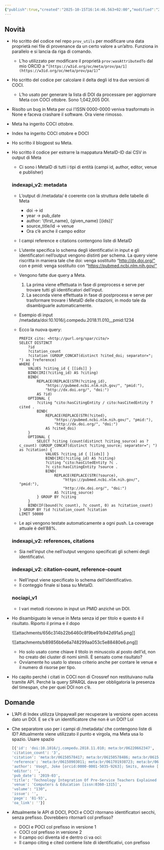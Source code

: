 ```yaml
---
{"publish":true,"created":"2025-10-15T16:14:46.563+02:00","modified":"2022-12-13T12:00:00.000+01:00","cssclasses":""}
---
```



## Novità

- Ho scritto del codice nel repo `prov_utils` per modificare una data proprietà nei file di provenance da un certo valore a un’altro. Funziona in parallelo e si lancia da riga di comando.
    - L’ho utilizzato per modificare il proprietà `prov:wasAttributedTo` dal mio ORCID a `“[https://w3id.org/oc/meta/prov/pa/1](https://w3id.org/oc/meta/prov/pa/1)”`
- Ho scritto del codice per calcolare il delta degli id tra due versioni di COCI.
    - L’ho usato per generare la lista di DOI da processare per aggiornare Meta con COCI ottobre. Sono 1,042,005 DOI.
- Risolto un bug in Meta per cui l’ISSN 0000-0000 veniva trasformato in None e faceva crashare il software. Ora viene rimosso.
- Meta ha ingerito COCI ottobre.
- Index ha ingerito COCI ottobre e DOCI
- Ho scritto il blogpost su Meta.
- Ho scritto il codice per estrarre la mappatura MetaID-ID dai CSV in output di Meta
    - Ci sono i MetaID di tutti i tipi di entità (campi id, author, editor, venue e publisher)
    
    ### indexapi_v2: metadata
    
    - L’output di /metadata/ è coerente con la struttura delle tabelle di Meta
        - doi → id
        - year → pub_date
        - author: ‘{first_name}, {given_name} [{ids}]’
        - source_title/id → venue
        - Ora c’è anche il campo editor
    - I campi reference e citations contengono liste di MetaID
    - L’utente specifica lo schema degli identificativi in input e gli identificatori nell’output vengono distinti per schema. La query viene riscritta in maniera tale che doi: venga sostituito “http://dx.doi.org/” con e pmid: venga sostituito con “https://pubmed.ncbi.nlm.nih.gov/”
    - Vengono fatte due query a Meta.
        1. La prima viene effettuata in fase di preprocess e serve per trovare tutti gli identificatori dell’input.
        2. La seconda viene effettuata in fase di postprocess e serve per trasformare trovare i MetaID delle citazioni, in modo tale da disambiguarle automaticamente.
    - Esempio di input /metadata/doi:10.1016/j.compedu.2018.11.010__pmid:1234
    - Ecco la nuova query:
        
        ```sparql
        PREFIX cito: <http://purl.org/spar/cito/>
        SELECT DISTINCT 
        	?id 
        	?citation_count 
        	?citation (GROUP_CONCAT(distinct ?cited_doi; separator="; ") as ?reference)
        WHERE {
        	VALUES ?citing_id { [[ids]] }
        	BIND(IRI(?citing_id) AS ?citing)
            BIND(
                REPLACE(REPLACE(STR(?citing_id), 
                    "https://pubmed.ncbi.nlm.nih.gov/", "pmid:"), 
                    "http://dx.doi.org/", "doi:") 
                AS ?id)
            OPTIONAL {
        	    ?citing ^cito:hasCitingEntity / cito:hasCitedEntity ?cited .
        	    BIND(
                	REPLACE(REPLACE(STR(?cited), 
                    	"https://pubmed.ncbi.nlm.nih.gov/", "pmid:"), 
                    	"http://dx.doi.org/", "doi:") 
                	AS ?cited_doi)
        	}
        	OPTIONAL {
        	    SELECT ?citing (count(distinct ?citing_source) as ?c_count) (GROUP_CONCAT(distinct ?citing_source; separator="; ") as ?citation) {
        	        VALUES ?citing_id { [[ids]] }
        	        BIND(IRI(?citing_id) AS ?citing)
        	        ?citing ^cito:hasCitedEntity ?c .
              		?c cito:hasCitingEntity ?source .
        			BIND(
                  		REPLACE(REPLACE(STR(?source), 
                    		"https://pubmed.ncbi.nlm.nih.gov/", "pmid:"), 
                    		"http://dx.doi.org/", "doi:") 
                  		AS ?citing_source)
        	    } GROUP BY ?citing
        	}
        	BIND(IF(bound(?c_count), ?c_count, 0) as ?citation_count)
        } GROUP BY ?id ?citation_count ?citation
        LIMIT 50000
        ```
        
    - Le api vengono testate automaticamente a ogni push. La coverage attuale è dell’88%.
    
    ### indexapi_v2: references, citations
    
    - Sia nell’input che nell’output vengono specificati gli schemi degli identificativi.
    
    ### indexapi_v2: citation-count, reference-count
    
    - Nell’input viene specificato lo schema dell’identificativo.
    - Il conteggio finale si basa su MetaID.
    
    ### nociapi_v1
    
    - I vari metodi ricevono in input un PMID anziché un DOI.
- Ho disambiguato le venue in Meta senza id per titolo e questo è il risultato. Riporto il prima e il dopo
    
    ![[attachments/656c314b22b6460c8f9be91b942d91a5.png]]
    
    ![[attachments/b89856b6e6a748299aa053c5e88480e6.png]]
    
    - Ho solo usato come chiave il titolo in minuscolo al posto dell’id, non ho creato dei cluster di nomi simili. È sensato come risultato?
    - Ovviamente ho usato lo stesso criterio anche per contare le venue e il numero di risorse per tipo.
- Ho capito perché i citati in COCI non di Crossref non restituivano nulla tramite API. Perché la query SPARQL dava per obbligatoria la presenza del timespan, che per quei DOI non c’è.

## Domande

- L’API di Index utilizza Unpaywall per recuperare la versione open access dato un DOI. E se c’è un identificatore che non è un DOI? Lol
- Che separatore uso per i campi di /metadata/ che contengono liste di ID? Attualmente viene utilizzato il punto e virgola, ma Meta usa lo spazio. Usare spazio
    
    ```python
    [{'id': 'doi:10.1016/j.compedu.2018.11.010; meta:br/06220662347', 
    'citation_count': '3', 
    'citation': 'meta:br/06150578417; meta:br/06150578486; meta:br/06150578485', 
    'reference': 'meta:br/06150903011; meta:br/061701938723; meta:br/062403286732', 
    'author': 'Voogt, Joke [orcid:0000-0001-5035-9263]; Smits, Anneke [orcid:0000-0003-4396-7177]; Farjon, Daan', 
    'editor': '', 
    'pub_date': '2019-03', 
    'title': 'Technology Integration Of Pre-Service Teachers Explained By Attitudes And Beliefs, Competency, Access, And Experience', 
    'venue': 'Computers & Education [issn:0360-1315]', 
    'volume': "130", 
    'issue': '', 
    'page': '81-93', 
    'oa_link': ''}]
    ```
    
- Attualmente le API di DOCI, POCI e COCI ritornano identificatori secchi, senza prefisso. Dovrebbero ritornarli col prefisso?
    - DOCI e POCI col prefisso in versione 1
    - COCI col prefisso in versione 2
    - Il campo oci diventa id e dentro ci va oci:
    - Il campo citing e cited contiene liste di identificativi, con prefisso